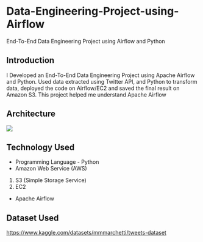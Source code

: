# Data-Engineering-Project-using-Airflow
End-To-End Data Engineering Project using Airflow and Python

## Introduction 
I Developed an End-To-End Data Engineering Project using Apache Airflow and Python. Used data extracted using Twitter API, and Python to transform data, deployed the code on Airflow/EC2 and saved the final result on Amazon S3. This project helped me understand Apache Airflow 

## Architecture 
<img src="Architecture.jpg">

## Technology Used
- Programming Language - Python
- Amazon Web Service (AWS)
1. S3 (Simple Storage Service)
2. EC2
- Apache Airflow


## Dataset Used
https://www.kaggle.com/datasets/mmmarchetti/tweets-dataset
